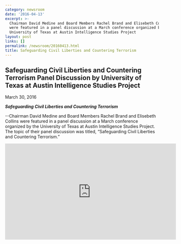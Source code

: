 ```yaml
---
category: newsroom
date: '2016-04-13'
excerpt: >-
  Chairman David Medine and Board Members Rachel Brand and Elisebeth Collins
  were featured in a panel discussion at a March conference organized by the
  University of Texas at Austin Intelligence Studies Project
layout: post
links: []
permalink: /newsroom/20160413.html
title: Safeguarding Civil Liberties and Countering Terrorism
---
```

## Safeguarding Civil Liberties and Countering Terrorism Panel Discussion by University of Texas at Austin Intelligence Studies Project  
March 30, 2016

**_Safeguarding Civil Liberties and Countering Terrorism_**

--Chairman David Medine and Board Members Rachel Brand and Elisebeth Collins were featured in a panel discussion at a March conference organized by the University of Texas at Austin Intelligence Studies Project. The topic of their panel discussion was titled, “Safeguarding Civil Liberties and Countering Terrorism.”

<iframe width="560" height="315" src="https://www.youtube.com/embed/Eppf41GLIZI" frameborder="0" allowfullscreen=""></iframe>
